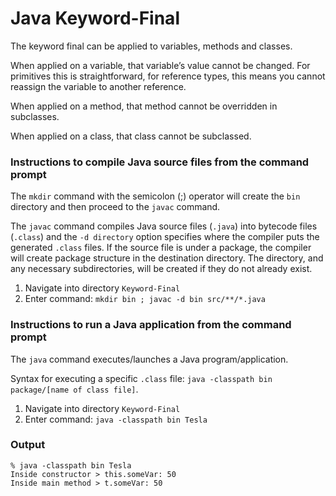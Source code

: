 # Java Keyword-Final

The keyword final can be applied to variables, methods and classes. 

When applied on a variable, that variable’s value cannot be changed. For primitives this is straightforward, for reference types, this means you cannot reassign the variable to another reference. 

When applied on a method, that method cannot be overridden in subclasses. 

When applied on a class, that class cannot be subclassed. 


### Instructions to compile Java source files from the command prompt

The `mkdir` command with the semicolon (;) operator will create the `bin` directory and then proceed to the `javac` command.

The `javac` command compiles Java source files (`.java`) into bytecode files (`.class`) and the `-d directory` option specifies where the compiler puts the generated `.class` files. If the source file is under a package, the compiler will create package structure in the destination directory. The directory, and any necessary subdirectories, will be created if they do not already exist.

1. Navigate into directory `Keyword-Final`
2. Enter command: `mkdir bin ; javac -d bin src/**/*.java`


### Instructions to run a Java application from the command prompt

The `java` command executes/launches a Java program/application.

Syntax for executing a specific `.class` file: `java -classpath bin package/[name of class file]`.

1. Navigate into directory `Keyword-Final`
2. Enter command: `java -classpath bin Tesla`


### Output

```
% java -classpath bin Tesla
Inside constructor > this.someVar: 50
Inside main method > t.someVar: 50
```
